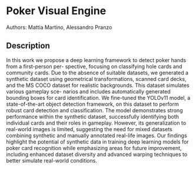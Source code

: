# Poker Visual Engine
Authors: Mattia Martino, Alessandro Pranzo

## Description
In this work we propose a deep learning framework to detect poker hands from a first-person per-
spective, focusing on classifying hole cards and community cards. Due to the absence of suitable
datasets, we generated a synthetic dataset using geometrical transformations, scanned card decks,
and the MS COCO dataset for realistic backgrounds. This dataset simulates various gameplay sce-
narios and includes automatically generated bounding boxes for card identification.
We fine-tuned the YOLOv11 model, a state-of-the-art object detection framework, on this dataset to
perform robust card detection and classification. The model demonstrates strong performance within
the synthetic dataset, successfully identifying both individual cards and their roles in gameplay.
However, its generalization to real-world images is limited, suggesting the need for mixed datasets
combining synthetic and manually annotated real-life images.
Our findings highlight the potential of synthetic data in training deep learning models for poker card
recognition while emphasizing areas for future improvement, including enhanced dataset diversity
and advanced warping techniques to better simulate real-world conditions.
